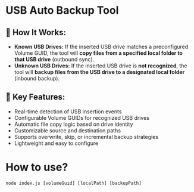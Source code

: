 # USB Auto Backup Tool
## 🧠 How It Works:
* **Known USB Drives:**
  If the inserted USB drive matches a preconfigured Volume GUID, the tool will **copy files from a specified local folder to that USB drive** (outbound sync).
* **Unknown USB Drives:**
  If the inserted USB drive is **not recognized**, the tool will **backup files from the USB drive to a designated local folder** (inbound backup).
## 🔧 Key Features:
* Real-time detection of USB insertion events
* Configurable Volume GUIDs for recognized USB drives
* Automatic file copy logic based on drive identity
* Customizable source and destination paths
* Supports overwrite, skip, or incremental backup strategies
* Lightweight and easy to configure
# How to use?
```shell
node index.js [volumeGuid] [localPath] [backupPath]
```
